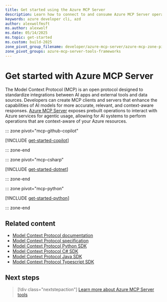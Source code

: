 ```yaml
---
title: Get started using the Azure MCP Server
description: Learn how to connect to and consume Azure MCP Server operations
keywords: azure developer cli, azd
author: alexwolfmsft
ms.author: alexwolf
ms.date: 05/14/2025
ms.topic: get-started
ms.custom: build-2025
zone_pivot_group_filename: developer/azure-mcp-server/azure-mcp-zone-pivot-groups.json
zone_pivot_groups: azure-mcp-server-tools-frameworks
---
```


# Get started with Azure MCP Server

The Model Context Protocol (MCP) is an open protocol designed to standardize integrations between AI apps and external tools and data sources. Developers can create MCP clients and servers that enhance the capabilities of AI models for more accurate, relevant, and context-aware responses. [Azure MCP Server](https://github.com/Azure/azure-mcp) exposes prebuilt operations to interact with Azure services for agentic usage, allowing for AI systems to perform operations that are context-aware of your Azure resources.

::: zone pivot="mcp-github-copilot"

[!INCLUDE [get-started-copilot](includes/get-started-copilot.md)]

::: zone-end

::: zone pivot="mcp-csharp"

[!INCLUDE [get-started-dotnet](includes/get-started-dotnet.md)]

::: zone-end

::: zone pivot="mcp-python"

[!INCLUDE [get-started-python](includes/get-started-python.md)]

::: zone-end

## Related content

- [Model Context Protocol documentation](https://modelcontextprotocol.io/introduction)
- [Model Context Protocol specification](https://github.com/modelcontextprotocol/modelcontextprotocol)
- [Model Context Protocol Python SDK](https://github.com/modelcontextprotocol/python-sdk)
- [Model Context Protocol C# SDK](https://github.com/modelcontextprotocol/csharp-sdk)
- [Model Context Protocol Java SDK](https://github.com/modelcontextprotocol/java-sdk)
- [Model Context Protocol Typescript SDK](https://github.com/modelcontextprotocol/typescript-sdk)

## Next steps

> [!div class="nextstepaction"]
> [Learn more about Azure MCP Server tools](tools/index.md)
